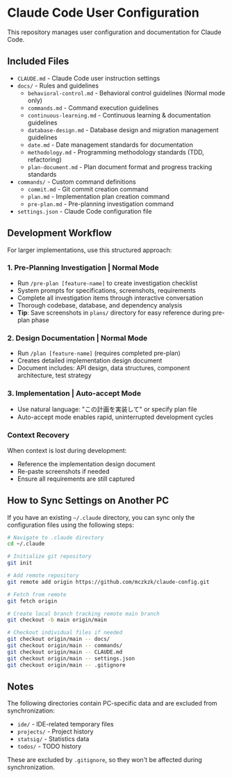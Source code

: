 # Claude Code User Configuration

This repository manages user configuration and documentation for Claude Code.

## Included Files

- `CLAUDE.md` - Claude Code user instruction settings
- `docs/` - Rules and guidelines
  - `behavioral-control.md` - Behavioral control guidelines (Normal mode only)
  - `commands.md` - Command execution guidelines
  - `continuous-learning.md` - Continuous learning & documentation guidelines
  - `database-design.md` - Database design and migration management guidelines
  - `date.md` - Date management standards for documentation
  - `methodology.md` - Programming methodology standards (TDD, refactoring)
  - `plan-document.md` - Plan document format and progress tracking standards
- `commands/` - Custom command definitions
  - `commit.md` - Git commit creation command
  - `plan.md` - Implementation plan creation command
  - `pre-plan.md` - Pre-planning investigation command
- `settings.json` - Claude Code configuration file

## Development Workflow

For larger implementations, use this structured approach:

### 1. Pre-Planning Investigation | Normal Mode
- Run `/pre-plan [feature-name]` to create investigation checklist
- System prompts for specifications, screenshots, requirements
- Complete all investigation items through interactive conversation
- Thorough codebase, database, and dependency analysis
- **Tip**: Save screenshots in `plans/` directory for easy reference during pre-plan phase

### 2. Design Documentation | Normal Mode  
- Run `/plan [feature-name]` (requires completed pre-plan)
- Creates detailed implementation design document
- Document includes: API design, data structures, component architecture, test strategy

### 3. Implementation | Auto-accept Mode
- Use natural language: "この計画を実装して" or specify plan file
- Auto-accept mode enables rapid, uninterrupted development cycles

### Context Recovery
When context is lost during development:
- Reference the implementation design document
- Re-paste screenshots if needed
- Ensure all requirements are still captured

## How to Sync Settings on Another PC

If you have an existing `~/.claude` directory, you can sync only the configuration files using the following steps:

```bash
# Navigate to .claude directory
cd ~/.claude

# Initialize git repository
git init

# Add remote repository
git remote add origin https://github.com/mczkzk/claude-config.git

# Fetch from remote
git fetch origin

# Create local branch tracking remote main branch
git checkout -b main origin/main

# Checkout individual files if needed
git checkout origin/main -- docs/
git checkout origin/main -- commands/
git checkout origin/main -- CLAUDE.md
git checkout origin/main -- settings.json
git checkout origin/main -- .gitignore
```

## Notes

The following directories contain PC-specific data and are excluded from synchronization:
- `ide/` - IDE-related temporary files
- `projects/` - Project history
- `statsig/` - Statistics data
- `todos/` - TODO history

These are excluded by `.gitignore`, so they won't be affected during synchronization.